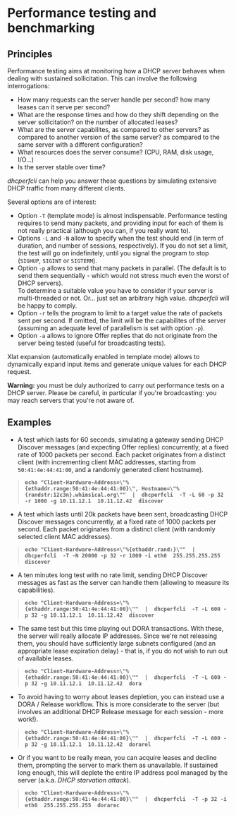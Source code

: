 
# Performance testing and benchmarking

## Principles

Performance testing aims at monitoring how a DHCP server behaves when dealing with sustained sollicitation. This can involve the following interrogations:
- How many requests can the server handle per second? how many leases can it serve per second?
- What are the response times and how do they shift depending on the server sollicitation? on the number of allocated leases?
- What are the server capabilites, as compared to other servers? as compared to another version of the same server? as compared to the same server with a different configuration?
- What resources does the server consume? (CPU, RAM, disk usage, I/O...)
- Is the server stable over time?

*dhcperfcli* can help you answer these questions by simulating extensive DHCP traffic from many different clients.

Several options are of interest:
- Option `-T` (template mode) is almost indispensable. Performance testing requires to send many packets, and providing input for each of them is not really practical (although you can, if you really want to).
- Options `-L` and `-N` allow to specify when the test should end (in term of duration, and number of sessions, respectively).
If you do not set a limit, the test will go on indefinitely, until you signal the program to stop (`SIGHUP`, `SIGINT` or `SIGTERM`).
- Option `-p` allows to send that many packets in parallel. (The default is to send them sequentially - which would not stress much even the worst of DHCP servers).<br>
To determine a suitable value you have to consider if your server is multi-threaded or not. Or... just set an arbitrary high value. *dhcperfcli* will be happy to comply.
- Option `-r` tells the program to limit to a target value the rate of packets sent per second.
If omitted, the limit will be the capabilites of the server (assuming an adequate level of parallelism is set with option `-p`).
- Option `-a` allows to ignore Offer replies that do not originate from the server being tested (useful for broadcasting tests).

Xlat expansion (automatically enabled in template mode) allows to dynamically expand input items and generate unique values for each DHCP request.


**Warning:** you must be duly authorized to carry out performance tests on a DHCP server. Please be careful, in particular if you're broadcasting: you may reach servers that you're not aware of.


## Examples

- A test which lasts for 60 seconds, simulating a gateway sending DHCP Discover messages (and expecting Offer replies) concurrently, at a fixed rate of 1000 packets per second. Each packet originates from a distinct client (with incrementing client MAC addresses, starting from `50:41:4e:44:41:00`, and a randomly generated client hostname).

>__`
echo "Client-Hardware-Address=\"%{ethaddr.range:50:41:4e:44:41:00}\", Hostname=\"%{randstr:12c3n}.whimsical.org\""  |  dhcperfcli  -T -L 60 -p 32 -r 1000 -g 10.11.12.1  10.11.12.42  discover
`__


- A test which lasts until 20k packets have been sent, broadcasting DHCP Discover messages concurrently, at a fixed rate of 1000 packets per second. Each packet originates from a distinct client (with randomly selected client MAC addresses).

>__`
echo "Client-Hardware-Address=\"%{ethaddr.rand:}\""  |  dhcperfcli  -T -N 20000 -p 32 -r 1000 -i eth0  255.255.255.255  discover
`__


- A ten minutes long test with no rate limit, sending DHCP Discover messages as fast as the server can handle them (allowing to measure its capabilities).

>__`
echo "Client-Hardware-Address=\"%{ethaddr.range:50:41:4e:44:41:00}\""  |  dhcperfcli  -T -L 600 -p 32 -g 10.11.12.1  10.11.12.42  discover
`__


- The same test but this time playing out DORA transactions. With these, the server will really allocate IP addresses. Since we're not releasing them, you should have sufficiently large subnets configured (and an appropriate lease expiration delay) - that is, if you do not wish to run out of available leases.

>__`
echo "Client-Hardware-Address=\"%{ethaddr.range:50:41:4e:44:41:00}\""  |  dhcperfcli  -T -L 600 -p 32 -g 10.11.12.1  10.11.12.42  dora
`__


- To avoid having to worry about leases depletion, you can instead use a DORA / Release workflow. This is more considerate to the server (but involves an additional DHCP Release message for each session - more work!).

>__`
echo "Client-Hardware-Address=\"%{ethaddr.range:50:41:4e:44:41:00}\""  |  dhcperfcli  -T -L 600 -p 32 -g 10.11.12.1  10.11.12.42  dorarel
`__


- Or if you want to be really mean, you can acquire leases and decline them, prompting the server to mark them as unavailable. If sustained long enough, this will deplete the entire IP address pool managed by the server (a.k.a. *DHCP starvation attack*).

>__`
echo "Client-Hardware-Address=\"%{ethaddr.range:50:41:4e:44:41:00}\""  |  dhcperfcli  -T -p 32 -i eth0  255.255.255.255  dorarec
`__
